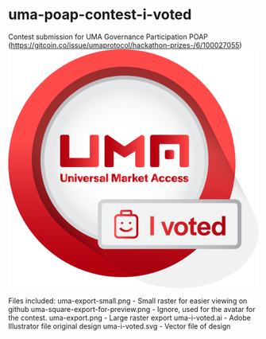 # uma-poap-contest-i-voted


Contest submission for UMA Governance Participation POAP (https://gitcoin.co/issue/umaprotocol/hackathon-prizes-/6/100027055)
![UMA Governance Participation POAP](https://github.com/im-not-io/uma-poap-contest-i-voted/blob/main/uma-export-small.png?raw=true)

Files included:
uma-export-small.png - Small raster for easier viewing on github
uma-square-export-for-preview.png - Ignore, used for the avatar for the contest.
uma-export.png - Large raster export
uma-i-voted.ai - Adobe Illustrator file original design
uma-i-voted.svg - Vector file of design
